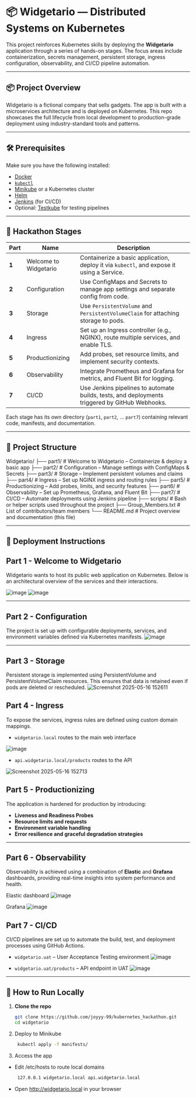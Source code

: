 # 📦 Widgetario — Distributed Systems on Kubernetes

This project reinforces Kubernetes skills by deploying the **Widgetario** application through a series of hands-on stages. The focus areas include containerization, secrets management, persistent storage, ingress configuration, observability, and CI/CD pipeline automation.


---

## 📦 Project Overview

Widgetario is a fictional company that sells gadgets. The app is built with a microservices architecture and is deployed on Kubernetes. This repo showcases the full lifecycle from local development to production-grade deployment using industry-standard tools and patterns.

---

## 🛠️ Prerequisites

Make sure you have the following installed:

- [Docker](https://www.docker.com/)
- [`kubectl`](https://kubernetes.io/docs/tasks/tools/)
- [Minikube](https://minikube.sigs.k8s.io/docs/) or a Kubernetes cluster
- [Helm](https://helm.sh/)
- [Jenkins](https://www.jenkins.io/) (for CI/CD)
- Optional: [Testkube](https://testkube.io/) for testing pipelines

---

## 🔨 Hackathon Stages

| Part | Name | Description |
|------|------|-------------|
| **1** | Welcome to Widgetario | Containerize a basic application, deploy it via `kubectl`, and expose it using a Service. |
| **2** | Configuration | Use ConfigMaps and Secrets to manage app settings and separate config from code. |
| **3** | Storage | Use `PersistentVolume` and `PersistentVolumeClaim` for attaching storage to pods. |
| **4** | Ingress | Set up an Ingress controller (e.g., NGINX), route multiple services, and enable TLS. |
| **5** | Productionizing | Add probes, set resource limits, and implement security contexts. |
| **6** | Observability | Integrate Prometheus and Grafana for metrics, and Fluent Bit for logging. |
| **7** | CI/CD | Use Jenkins pipelines to automate builds, tests, and deployments triggered by GitHub Webhooks. |

Each stage has its own directory (`part1`, `part2`, ... `part7`) containing relevant code, manifests, and documentation.

---

## 📂 Project Structure
Widgetario/
├── part1/ # Welcome to Widgetario – Containerize & deploy a basic app
├── part2/ # Configuration – Manage settings with ConfigMaps & Secrets
├── part3/ # Storage – Implement persistent volumes and claims
├── part4/ # Ingress – Set up NGINX ingress and routing rules
├── part5/ # Productionizing – Add probes, limits, and security features
├── part6/ # Observability – Set up Prometheus, Grafana, and Fluent Bit
├── part7/ # CI/CD – Automate deployments using Jenkins pipeline
├── scripts/ # Bash or helper scripts used throughout the project
├── Group_Members.txt # List of contributors/team members
└── README.md # Project overview and documentation (this file)


---

## 🚀 Deployment Instructions

## Part 1 - Welcome to Widgetario
Widgetario wants to host its public web application on Kubernetes. Below is an architectural overview of the services and their interactions.

![image](https://github.com/user-attachments/assets/8951d576-cb7a-4f2e-9dd6-87fe3a37fc4d)
![image](https://github.com/user-attachments/assets/80438922-822f-4e7f-85e0-3db9a1a0f832)

---

## Part 2 - Configuration
The project is set up with configurable deployments, services, and environment variables defined via Kubernetes manifests.
![image](https://github.com/user-attachments/assets/a51e5edd-ea9b-479a-a36a-768bf6dfb6ec)

---

## Part 3 - Storage
Persistent storage is implemented using PersistentVolume and PersistentVolumeClaim resources. This ensures that data is retained even if pods are deleted or rescheduled.
![Screenshot 2025-05-16 152611](https://github.com/user-attachments/assets/2c4754b0-ae47-4cdf-974f-d7d1b744d501)

## Part 4 - Ingress
To expose the services, ingress rules are defined using custom domain mappings.
- `widgetario.local` routes to the main web interface 

![image](https://github.com/user-attachments/assets/9ced8f39-2677-49fa-a0d2-7972655b88b7)

- `api.widgetario.local/products` routes to the API  

![Screenshot 2025-05-16 152713](https://github.com/user-attachments/assets/97bdcd8d-eb39-455f-bde1-f7ac4adfe410)

## Part 5 - Productionizing
The application is hardened for production by introducing:
- **Liveness and Readiness Probes**
- **Resource limits and requests**
- **Environment variable handling**
- **Error resilience and graceful degradation strategies**

---

## Part 6 - Observability
Observability is achieved using a combination of **Elastic** and **Grafana** dashboards, providing real-time insights into system performance and health.

Elastic dashboard 
![image](https://github.com/user-attachments/assets/bda0958e-e7c8-4c67-ba5a-c999303474aa)

Grafana
![image](https://github.com/user-attachments/assets/119906f2-e218-418f-8f79-37818d119e31)

## Part 7 - CI/CD
CI/CD pipelines are set up to automate the build, test, and deployment processes using GitHub Actions.

- `widgetario.uat` – User Acceptance Testing environment 
![image](https://github.com/user-attachments/assets/cdc98348-1782-4d0e-a9a5-00d5e96fe035)

- `widgetario.uat/products` – API endpoint in UAT 
![image](https://github.com/user-attachments/assets/040fb9d1-bdd7-4b8b-a728-9980a4da8c7d)

---

## 🧪 How to Run Locally

1. **Clone the repo**
   ```bash
   git clone https://github.com/joyyy-99/kubernetes_hackathon.git
   cd widgetario

2. Deploy to Minikube
   ```bash
    kubectl apply -f manifests/

3. Access the app
- Edit /etc/hosts to route local domains
   ```bash
    127.0.0.1 widgetario.local api.widgetario.local
- Open http://widgetario.local in your browser
